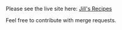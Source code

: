 
Please see the live site here:
[Jill's Recipes](https://recipes.succinct.co.za/)

Feel free to contribute with merge requests.
